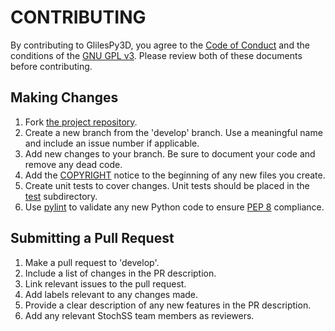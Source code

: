 # CONTRIBUTING  
By contributing to GlilesPy3D, you agree to the [Code of Conduct](/CODE_OF_CONDUCT.md) and the conditions of the [GNU GPL v3](/LICENSE). Please review both of these documents before contributing.

## Making Changes
1. Fork [the project repository](https://github.com/StochSS/StochSS).
2. Create a new branch from the 'develop' branch. Use a meaningful name and include an issue number if applicable.
3. Add new changes to your branch. Be sure to document your code and remove any dead code.
4. Add the [COPYRIGHT](/COPYRIGHT) notice to the beginning of any new files you create.
5. Create unit tests to cover changes. Unit tests should be placed in the [test](/stochss/tests) subdirectory.
6. Use [pylint](https://pylint.org) to validate any new Python code to ensure [PEP 8](https://www.python.org/dev/peps/pep-0008/) compliance.

## Submitting a Pull Request
1. Make a pull request to 'develop'.
2. Include a list of changes in the PR description.
3. Link relevant issues to the pull request.
4. Add labels relevant to any changes made.
5. Provide a clear description of any new features in the PR description.
6. Add any relevant StochSS team members as reviewers.
